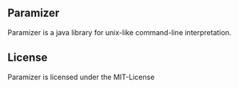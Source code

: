 ## Paramizer
Paramizer is a java library for unix-like command-line interpretation.

## License
Paramizer is licensed under the MIT-License

